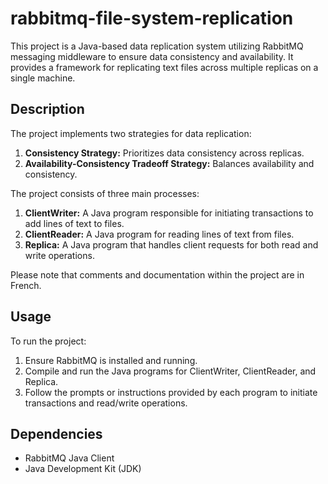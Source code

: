 # rabbitmq-file-system-replication

This project is a Java-based data replication system utilizing RabbitMQ messaging middleware to ensure data consistency and availability. It provides a framework for replicating text files across multiple replicas on a single machine.

## Description

The project implements two strategies for data replication:

1. **Consistency Strategy:** Prioritizes data consistency across replicas.
2. **Availability-Consistency Tradeoff Strategy:** Balances availability and consistency.

The project consists of three main processes:

1. **ClientWriter:** A Java program responsible for initiating transactions to add lines of text to files.
2. **ClientReader:** A Java program for reading lines of text from files.
3. **Replica:** A Java program that handles client requests for both read and write operations.

Please note that comments and documentation within the project are in French.

## Usage

To run the project:

1. Ensure RabbitMQ is installed and running.
2. Compile and run the Java programs for ClientWriter, ClientReader, and Replica.
3. Follow the prompts or instructions provided by each program to initiate transactions and read/write operations.

## Dependencies

- RabbitMQ Java Client
- Java Development Kit (JDK)